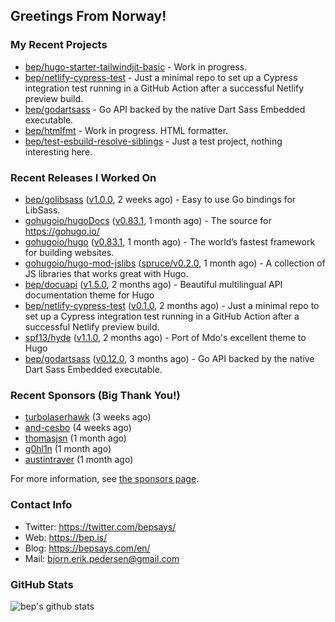 ## Greetings From Norway!

### My Recent Projects

- [bep/hugo-starter-tailwindjit-basic](https://github.com/bep/hugo-starter-tailwindjit-basic) - Work in progress.
- [bep/netlify-cypress-test](https://github.com/bep/netlify-cypress-test) - Just a minimal repo to set up a Cypress integration test running in a GitHub Action after a successful Netlify preview build.
- [bep/godartsass](https://github.com/bep/godartsass) - Go API backed by the native Dart Sass Embedded executable.
- [bep/htmlfmt](https://github.com/bep/htmlfmt) - Work in progress. HTML formatter.
- [bep/test-esbuild-resolve-siblings](https://github.com/bep/test-esbuild-resolve-siblings) - Just a test project, nothing interesting here.

### Recent Releases I Worked On
- [bep/golibsass](https://github.com/bep/golibsass) ([v1.0.0](https://github.com/bep/golibsass/releases/tag/v1.0.0), 2 weeks ago) - Easy to use Go bindings for LibSass.
- [gohugoio/hugoDocs](https://github.com/gohugoio/hugoDocs) ([v0.83.1](https://github.com/gohugoio/hugoDocs/releases/tag/v0.83.1), 1 month ago) - The source for https://gohugo.io/
- [gohugoio/hugo](https://github.com/gohugoio/hugo) ([v0.83.1](https://github.com/gohugoio/hugo/releases/tag/v0.83.1), 1 month ago) - The world’s fastest framework for building websites.
- [gohugoio/hugo-mod-jslibs](https://github.com/gohugoio/hugo-mod-jslibs) ([spruce/v0.2.0](https://github.com/gohugoio/hugo-mod-jslibs/releases/tag/spruce%2Fv0.2.0), 1 month ago) - A collection of JS libraries that works great with Hugo.
- [bep/docuapi](https://github.com/bep/docuapi) ([v1.5.0](https://github.com/bep/docuapi/releases/tag/v1.5.0), 2 months ago) - Beautiful multilingual API documentation theme for Hugo
- [bep/netlify-cypress-test](https://github.com/bep/netlify-cypress-test) ([v0.1.0](https://github.com/bep/netlify-cypress-test/releases/tag/v0.1.0), 2 months ago) - Just a minimal repo to set up a Cypress integration test running in a GitHub Action after a successful Netlify preview build.
- [spf13/hyde](https://github.com/spf13/hyde) ([v1.1.0](https://github.com/spf13/hyde/releases/tag/v1.1.0), 2 months ago) - Port of Mdo&#39;s excellent theme to Hugo
- [bep/godartsass](https://github.com/bep/godartsass) ([v0.12.0](https://github.com/bep/godartsass/releases/tag/v0.12.0), 3 months ago) - Go API backed by the native Dart Sass Embedded executable.


### Recent Sponsors (Big Thank You!)

- [turbolaserhawk](https://github.com/turbolaserhawk) (3 weeks ago)
- [and-cesbo](https://github.com/and-cesbo) (4 weeks ago)
- [thomasjsn](https://github.com/thomasjsn) (1 month ago)
- [g0hl1n](https://github.com/g0hl1n) (1 month ago)
- [austintraver](https://github.com/austintraver) (1 month ago)

For more information, see [the sponsors page](https://github.com/sponsors/bep/).

### Contact Info
- Twitter: https://twitter.com/bepsays/
- Web: https://bep.is/
- Blog: https://bepsays.com/en/
- Mail: bjorn.erik.pedersen@gmail.com

### GitHub Stats
![bep's github stats](https://github-readme-stats.vercel.app/api?username=bep&count_private=true&hide_title=true)

